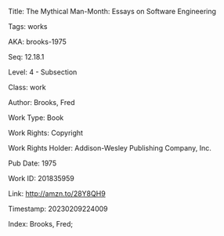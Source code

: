Title:  The Mythical Man-Month: Essays on Software Engineering

Tags:   works

AKA:    brooks-1975

Seq:    12.18.1

Level:  4 - Subsection

Class:  work

Author: Brooks, Fred

Work Type: Book

Work Rights: Copyright

Work Rights Holder: Addison-Wesley Publishing Company, Inc.

Pub Date: 1975

Work ID: 201835959

Link:   http://amzn.to/28Y8QH9

Timestamp: 20230209224009

Index:  Brooks, Fred; 
